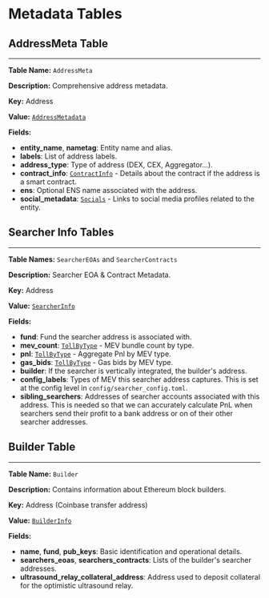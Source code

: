 # Metadata Tables

## AddressMeta Table

---

**Table Name:** `AddressMeta`

**Description:** Comprehensive address metadata.

**Key:** Address

**Value:** [`AddressMetadata`](https://github.com/SorellaLabs/brontes/blob/e9935b20922ffcef21471de888dc9d695bc2bd03/crates/brontes-types/src/db/address_metadata.rs#L15)

**Fields:**

- **entity_name**, **nametag**: Entity name and alias.
- **labels**: List of address labels.
- **address_type**: Type of address (DEX, CEX, Aggregator...).
- **contract_info**: [`ContractInfo`](https://github.com/SorellaLabs/brontes/blob/e9935b20922ffcef21471de888dc9d695bc2bd03/crates/brontes-types/src/db/address_metadata.rs#L209) - Details about the contract if the address is a smart contract.
- **ens**: Optional ENS name associated with the address.
- **social_metadata**: [`Socials`](https://github.com/SorellaLabs/brontes/blob/e9935b20922ffcef21471de888dc9d695bc2bd03/crates/brontes-types/src/db/address_metadata.rs#L234) - Links to social media profiles related to the entity.

## Searcher Info Tables

---

**Table Names:** `SearcherEOAs` and `SearcherContracts`

**Description:** Searcher EOA & Contract Metadata.

**Key:** Address

**Value:** [`SearcherInfo`](https://github.com/SorellaLabs/brontes/blob/e9935b20922ffcef21471de888dc9d695bc2bd03/crates/brontes-types/src/db/searcher.rs#L21)

**Fields:**

- **fund**: Fund the searcher address is associated with.
- **mev_count**: [`TollByType`](https://github.com/SorellaLabs/brontes/blob/e9935b20922ffcef21471de888dc9d695bc2bd03/crates/brontes-types/src/mev/block.rs#L147) - MEV bundle count by type.
- **pnl**: [`TollByType`](https://github.com/SorellaLabs/brontes/blob/e9935b20922ffcef21471de888dc9d695bc2bd03/crates/brontes-types/src/db/searcher.rs#L21) - Aggregate Pnl by MEV type.
- **gas_bids**: [`TollByType`](https://github.com/SorellaLabs/brontes/blob/e9935b20922ffcef21471de888dc9d695bc2bd03/crates/brontes-types/src/db/searcher.rs#L21) - Gas bids by MEV type.
- **builder**: If the searcher is vertically integrated, the builder's address.
- **config_labels**: Types of MEV this searcher address captures. This is set at the config level in `config/searcher_config.toml`.
- **sibling_searchers**: Addresses of searcher accounts associated with this address. This is needed so that we can accurately calculate PnL when searchers send their profit to a bank address or on of their other searcher addresses.

## Builder Table

---

**Table Name:** `Builder`

**Description:** Contains information about Ethereum block builders.

**Key:** Address (Coinbase transfer address)

**Value:** [`BuilderInfo`](https://github.com/SorellaLabs/brontes/blob/e9935b20922ffcef21471de888dc9d695bc2bd03/crates/brontes-types/src/db/builder.rs#L21)

**Fields:**

- **name**, **fund**, **pub_keys**: Basic identification and operational details.
- **searchers_eoas**, **searchers_contracts**: Lists of the builder's searcher addresses.
- **ultrasound_relay_collateral_address**: Address used to deposit collateral for the optimistic ultrasound relay.
